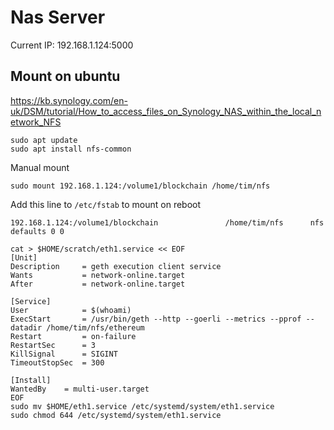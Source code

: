 # Nas Server

Current IP: 192.168.1.124:5000

## Mount on ubuntu

https://kb.synology.com/en-uk/DSM/tutorial/How_to_access_files_on_Synology_NAS_within_the_local_network_NFS


```
sudo apt update
sudo apt install nfs-common
```

Manual mount
```
sudo mount 192.168.1.124:/volume1/blockchain /home/tim/nfs
```

Add this line to `/etc/fstab` to mount on reboot

```
192.168.1.124:/volume1/blockchain               /home/tim/nfs      nfs defaults 0 0
```

```
cat > $HOME/scratch/eth1.service << EOF 
[Unit]
Description     = geth execution client service
Wants           = network-online.target
After           = network-online.target 

[Service]
User            = $(whoami)
ExecStart       = /usr/bin/geth --http --goerli --metrics --pprof --datadir /home/tim/nfs/ethereum
Restart         = on-failure
RestartSec      = 3
KillSignal      = SIGINT
TimeoutStopSec  = 300

[Install]
WantedBy    = multi-user.target
EOF
sudo mv $HOME/eth1.service /etc/systemd/system/eth1.service
sudo chmod 644 /etc/systemd/system/eth1.service
```
